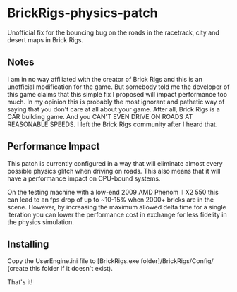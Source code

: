 # BrickRigs-physics-patch
Unofficial fix for the bouncing bug on the roads in the racetrack, city and desert maps in Brick Rigs.

## Notes
I am in no way affiliated with the creator of Brick Rigs and this is an unofficial modification for the game. But somebody told me the developer of this game claims that this simple fix I proposed will impact performance too much. In my opinion this is probably the most ignorant and pathetic way of saying that you don't care at all about your game. After all, Brick Rigs is a CAR building game. And you CAN'T EVEN DRIVE ON ROADS AT REASONABLE SPEEDS. I left the Brick Rigs community after I heard that.

## Performance Impact
This patch is currently configured in a way that will eliminate almost every possible physics glitch when driving on roads. This also means that it will have a performance impact on CPU-bound systems.

On the testing machine with a low-end 2009 AMD Phenom II X2 550 this can lead to an fps drop of up to ~10-15% when 2000+ bricks are in the scene. However, by increasing the maximum allowed delta time for a single iteration you can lower the performance cost in exchange for less fidelity in the physics simulation.

## Installing
Copy the UserEngine.ini file to [BrickRigs.exe folder]/BrickRigs/Config/ (create this folder if it doesn't exist).

That's it!
